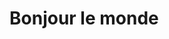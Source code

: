 <!DOCTYPE html>
<html lang="fr">
<head>
    <meta charset="UTF-8">
    <title>Teste</title>
</head>
<body>
    <h1>Bonjour le monde</h1>
</body>
</html>
